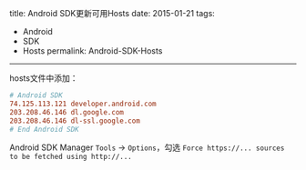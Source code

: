 title: Android SDK更新可用Hosts
date: 2015-01-21
tags:
- Android
- SDK
- Hosts
permalink: Android-SDK-Hosts
---

hosts文件中添加：
```ini
# Android SDK
74.125.113.121 developer.android.com
203.208.46.146 dl.google.com
203.208.46.146 dl-ssl.google.com
# End Android SDK
```

Android SDK Manager `Tools` -> `Options`，勾选 `Force https://... sources to be fetched using http://...`
